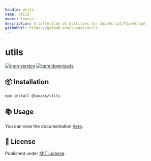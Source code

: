 ```yaml
---
handle: utils
name: utils
owner: luxass
description: A collection of utilities for JavaScript/TypeScript
githubUrl: https://github.com/luxass/utils
---
```


# utils

[![npm version][npm-version-src]][npm-version-href]
[![npm downloads][npm-downloads-src]][npm-downloads-href]

## 📦 Installation

```sh
npm install @luxass/utils
```

## 📚 Usage

You can view the documentation [here](https://www.jsdocs.io/package/@luxass/utils).

## 📄 License

Published under [MIT License](https://github.com/luxass/utils/blob/main/LICENSE).

<!-- Badges -->

[npm-version-src]: https://img.shields.io/npm/v/@luxass/utils?style=flat&colorA=18181B&colorB=4169E1

[npm-version-href]: https://npmjs.com/package/@luxass/utils

[npm-downloads-src]: https://img.shields.io/npm/dm/@luxass/utils?style=flat&colorA=18181B&colorB=4169E1

[npm-downloads-href]: https://npmjs.com/package/@luxass/utils
